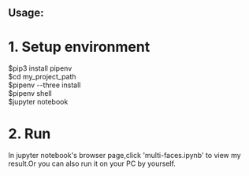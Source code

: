 ## Usage:
  # 1. Setup environment
  $pip3 install pipenv  
  $cd my_project_path  
  $pipenv --three install  
  $pipenv shell  
  $jupyter notebook
  
  # 2. Run
  In jupyter notebook's browser page,click 'multi-faces.ipynb' to view my result.Or you can also run it on your PC by yourself.
